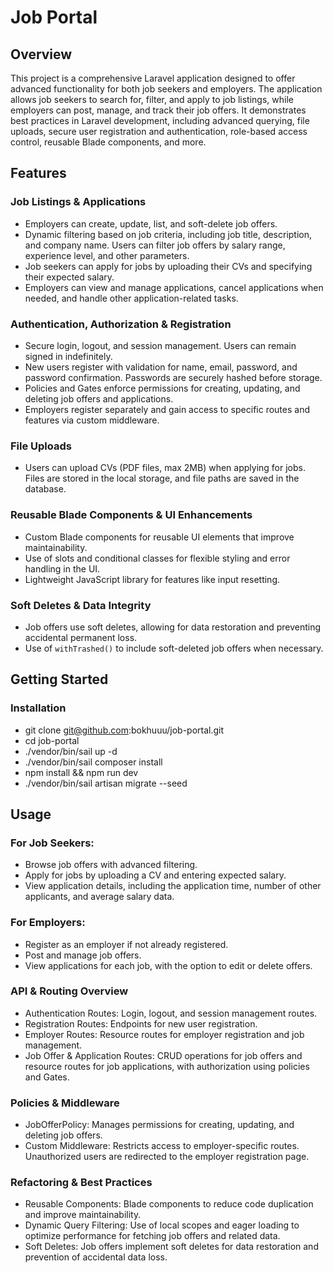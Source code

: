 # Job Portal

## Overview

This project is a comprehensive Laravel application designed to offer advanced functionality for both job seekers and employers. The application allows job seekers to search for, filter, and apply to job listings, while employers can post, manage, and track their job offers. It demonstrates best practices in Laravel development, including advanced querying, file uploads, secure user registration and authentication, role-based access control, reusable Blade components, and more.

## Features

### Job Listings & Applications
- Employers can create, update, list, and soft-delete job offers.
- Dynamic filtering based on job criteria, including job title, description, and company name. Users can filter job offers by salary range, experience level, and other parameters.
- Job seekers can apply for jobs by uploading their CVs and specifying their expected salary.
- Employers can view and manage applications, cancel applications when needed, and handle other application-related tasks.

### Authentication, Authorization & Registration
- Secure login, logout, and session management. Users can remain signed in indefinitely.
- New users register with validation for name, email, password, and password confirmation. Passwords are securely hashed before storage.
- Policies and Gates enforce permissions for creating, updating, and deleting job offers and applications.
- Employers register separately and gain access to specific routes and features via custom middleware.

### File Uploads
- Users can upload CVs (PDF files, max 2MB) when applying for jobs. Files are stored in the local storage, and file paths are saved in the database.

### Reusable Blade Components & UI Enhancements
- Custom Blade components for reusable UI elements that improve maintainability.
- Use of slots and conditional classes for flexible styling and error handling in the UI.
- Lightweight JavaScript library for features like input resetting.

### Soft Deletes & Data Integrity
- Job offers use soft deletes, allowing for data restoration and preventing accidental permanent loss.
- Use of `withTrashed()` to include soft-deleted job offers when necessary.

## Getting Started

### Installation
- git clone git@github.com:bokhuuu/job-portal.git
- cd job-portal
- ./vendor/bin/sail up -d
- ./vendor/bin/sail composer install
- npm install && npm run dev
- ./vendor/bin/sail artisan migrate --seed

## Usage

### For Job Seekers:
- Browse job offers with advanced filtering.
- Apply for jobs by uploading a CV and entering expected salary.
- View application details, including the application time, number of other applicants, and average salary data.

### For Employers:
- Register as an employer if not already registered.
- Post and manage job offers.
- View applications for each job, with the option to edit or delete offers.

### API & Routing Overview
- Authentication Routes: Login, logout, and session management routes.
- Registration Routes: Endpoints for new user registration.
- Employer Routes: Resource routes for employer registration and job management.
- Job Offer & Application Routes: CRUD operations for job offers and resource routes for job applications, with authorization using policies and Gates.

### Policies & Middleware
- JobOfferPolicy: Manages permissions for creating, updating, and deleting job offers.
- Custom Middleware: Restricts access to employer-specific routes. Unauthorized users are redirected to the employer registration page.

### Refactoring & Best Practices
- Reusable Components: Blade components to reduce code duplication and improve maintainability.
- Dynamic Query Filtering: Use of local scopes and eager loading to optimize performance for fetching job offers and related data.
- Soft Deletes: Job offers implement soft deletes for data restoration and prevention of accidental data loss.
